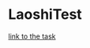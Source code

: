 # LaoshiTest
[link to the task](https://www.evernote.com/shard/s438/sh/f53b9612-43f4-46fc-ac9c-e0f8365b9234/246150a1331d7ed218ddf326c69b859f)
